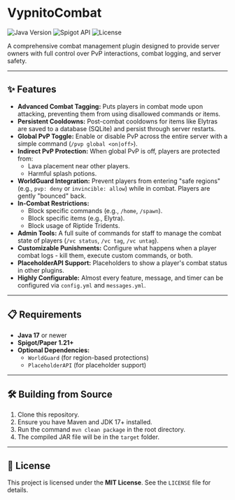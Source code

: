 # VypnitoCombat

![Java Version](https://img.shields.io/badge/Java-17+-red.svg)
![Spigot API](https://img.shields.io/badge/API-1.21+-blue.svg)
![License](https://img.shields.io/badge/License-MIT-green.svg)

A comprehensive combat management plugin designed to provide server owners with full control over PvP interactions, combat logging, and server safety.

---

## ✨ Features

- **Advanced Combat Tagging:** Puts players in combat mode upon attacking, preventing them from using disallowed commands or items.
- **Persistent Cooldowns:** Post-combat cooldowns for items like Elytras are saved to a database (SQLite) and persist through server restarts.
- **Global PvP Toggle:** Enable or disable PvP across the entire server with a simple command (`/pvp global <on|off>`).
- **Indirect PvP Protection:** When global PvP is off, players are protected from:
    - Lava placement near other players.
    - Harmful splash potions.
- **WorldGuard Integration:** Prevent players from entering "safe regions" (e.g., `pvp: deny` or `invincible: allow`) while in combat. Players are gently "bounced" back.
- **In-Combat Restrictions:**
    - Block specific commands (e.g., `/home`, `/spawn`).
    - Block specific items (e.g., Elytra).
    - Block usage of Riptide Tridents.
- **Admin Tools:** A full suite of commands for staff to manage the combat state of players (`/vc status`, `/vc tag`, `/vc untag`).
- **Customizable Punishments:** Configure what happens when a player combat logs - kill them, execute custom commands, or both.
- **PlaceholderAPI Support:** Placeholders to show a player's combat status in other plugins.
- **Highly Configurable:** Almost every feature, message, and timer can be configured via `config.yml` and `messages.yml`.

---

## 📋 Requirements

- **Java 17** or newer
- **Spigot/Paper 1.21+**
- **Optional Dependencies:**
    - `WorldGuard` (for region-based protections)
    - `PlaceholderAPI` (for placeholder support)

---

## 🛠️ Building from Source

1. Clone this repository.
2. Ensure you have Maven and JDK 17+ installed.
3. Run the command `mvn clean package` in the root directory.
4. The compiled JAR file will be in the `target` folder.

---

## 📄 License

This project is licensed under the **MIT License**. See the `LICENSE` file for details.
